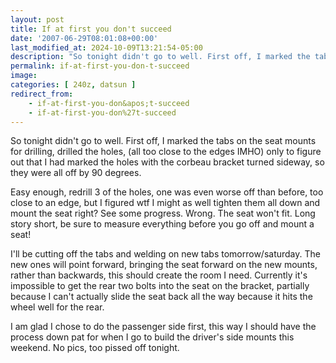 ```yaml
---
layout: post
title: If at first you don't succeed
date: '2007-06-29T08:01:08+00:00'
last_modified_at: 2024-10-09T13:21:54-05:00
description: "So tonight didn't go to well. First off, I marked the tabs on the seat mounts for drilling"
permalink: if-at-first-you-don-t-succeed
image: 
categories: [ 240z, datsun ]
redirect_from:
    - if-at-first-you-don&apos;t-succeed
    - if-at-first-you-don%27t-succeed
---
```


So tonight didn't go to well. First off, I marked the tabs on the seat mounts for drilling, drilled the holes, (all too close to the edges IMHO) only to figure out that I had marked the holes with the corbeau bracket turned sideway, so they were all off by 90 degrees.

Easy enough, redrill 3 of the holes, one was even worse off than before, too close to an edge, but I figured wtf I might as well tighten them all down and mount the seat right? See some progress. Wrong. The seat won't fit. Long story short, be sure to measure everything before you go off and mount a seat!

I'll be cutting off the tabs and welding on new tabs tomorrow/saturday. The new ones will point forward, bringing the seat forward on the new mounts, rather than backwards, this should create the room I need. Currently it's impossible to get the rear two bolts into the seat on the bracket, partially because I can't actually slide the seat back all the way because it hits the wheel well for the rear.

I am glad I chose to do the passenger side first, this way I should have the process down pat for when I go to build the driver's side mounts this weekend. No pics, too pissed off tonight.



